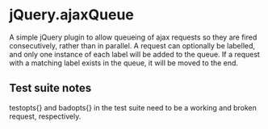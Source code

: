 jQuery.ajaxQueue
===============

A simple jQuery plugin to allow queueing of ajax requests so they are fired consecutively, rather than in parallel.
A request can optionally be labelled, and only one instance of each label will be added to the queue.
If a request with a matching label exists in the queue, it will be moved to the end.

Test suite notes
----------------

testopts{} and badopts{} in the test suite need to be a working and broken request, respectively.